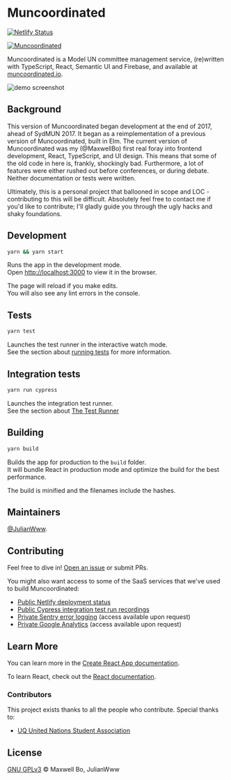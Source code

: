 # Muncoordinated

[![Netlify Status](https://api.netlify.com/api/v1/badges/620aebdc-0c8d-4ef6-873d-cfcd154f8269/deploy-status)](https://app.netlify.com/sites/muncoordinated/deploys)

[![Muncoordinated](https://img.shields.io/endpoint?url=https://dashboard.cypress.io/badge/detailed/zxca1q/master&style=flat&logo=cypress)](https://dashboard.cypress.io/projects/zxca1q/runs)

Muncoordinated is a Model UN committee management service, (re)written with TypeScript, React, Semantic UI and Firebase, and available at [muncoordinated.io](https://muncoordinated.io).

![demo screenshot](public/promo.png)


## Background

This version of Muncoordinated began development at the end of 2017, ahead of SydMUN 2017. It began as a reimplementation of a previous version of Muncoordinated, built in Elm. The current version of Muncoordinated was my (@MaxwellBo) first real foray into frontend development, React, TypeScript, and UI design. This means that some of the old code in here is, frankly, shockingly bad. Furthermore, a lot of features were either rushed out before conferences, or during debate. Neither documentation or tests were written.

Ultimately, this is a personal project that ballooned in scope and LOC - contributing to this will be difficult. Absolutely feel free to contact me if you'd like to contribute; I'll gladly guide you through the ugly hacks and shaky foundations.

## Development


```sh
yarn && yarn start
```

Runs the app in the development mode.<br>
Open [http://localhost:3000](http://localhost:3000) to view it in the browser.

The page will reload if you make edits.<br>
You will also see any lint errors in the console.

## Tests


```sh
yarn test
```

Launches the test runner in the interactive watch mode.<br>
See the section about [running tests](https://facebook.github.io/create-react-app/docs/running-tests) for more information.

## Integration tests

```sh
yarn run cypress
```

Launches the integration test runner.<br>
See the section about [The Test Runner](https://docs.cypress.io/guides/core-concepts/test-runner.html)

## Building

```sh
yarn build
```

Builds the app for production to the `build` folder.<br>
It will bundle React in production mode and optimize the build for the best performance.

The build is minified and the filenames include the hashes.<br>

## Maintainers

[@JulianWww](https://github.com/JulianWww).

## Contributing

Feel free to dive in! [Open an issue](https://github.com/MunFgz/FgzMun/issues/new) or submit PRs.

You might also want access to some of the SaaS services that we've used to build Muncoordinated:

- [Public Netlify deployment status](https://app.netlify.com/sites/muncoordinated/deploys)
- [Public Cypress integration test run recordings](https://dashboard.cypress.io/projects/zxca1q/runs)
- [Private Sentry error logging](https://sentry.io/organizations/muncoordinated/issues/?project=5450534) (access available upon request)
- [Private Google Analytics](https://analytics.google.com/analytics/web/?authuser=0&hl=en#/report-home/a122177622w180239935p178399522) (access available upon request)

## Learn More

You can learn more in the [Create React App documentation](https://facebook.github.io/create-react-app/docs/getting-started).

To learn React, check out the [React documentation](https://reactjs.org/).


### Contributors

This project exists thanks to all the people who contribute. Special thanks to:

- [UQ United Nations Student Association](https://www.facebook.com/UQUNSA/)


## License

[GNU GPLv3](LICENSE) © Maxwell Bo, JulianWww
